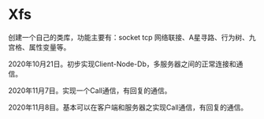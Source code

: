 # Xfs
创建一个自己的类库，功能主要有：socket tcp 网络联接、A星寻路、行为树、九宫格、属性变量等。

2020年10月21日。初步实现Client-Node-Db，多服务器之间的正常连接和通信。

2020年11月7目。实现一个Call通信，有回复的通信。

2020年11月8目。基本可以在客户端和服务器之实现Call通信，有回复的通信。

